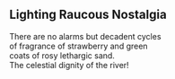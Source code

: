 Lighting Raucous Nostalgia
--------------------------
There are no alarms but decadent cycles  
of fragrance of strawberry and green  
coats of rosy lethargic sand.  
The celestial dignity of the river!  
